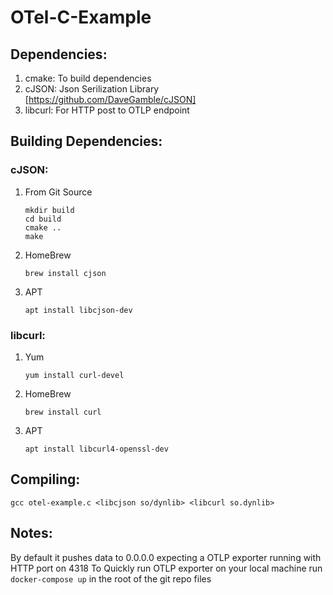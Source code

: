 # OTel-C-Example

## Dependencies:
  1. cmake: To build dependencies
  2. cJSON: Json Serilization Library [https://github.com/DaveGamble/cJSON]
  3. libcurl: For HTTP post to OTLP endpoint
  
## Building Dependencies:
### cJSON:
  1. From Git Source
  
      ```
      mkdir build
      cd build
      cmake ..
      make
      ```
  2. HomeBrew
  
      ```
      brew install cjson
      ```
  3. APT
  
      ```
      apt install libcjson-dev
      ```
### libcurl:
  1. Yum
    
      ```
      yum install curl-devel
      ```
    
  2. HomeBrew
    
      ```
      brew install curl
      ```
    
  3. APT
    
      ```
      apt install libcurl4-openssl-dev
      ```
      
## Compiling:
 
  ```
  gcc otel-example.c <libcjson so/dynlib> <libcurl so.dynlib>
  ```
  
## Notes:
  By default it pushes data to 0.0.0.0 expecting a OTLP exporter running with HTTP port on 4318
  To Quickly run OTLP exporter on your local machine run `docker-compose up` in the root of the git repo files
